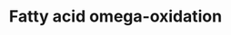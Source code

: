 ---
annotations:
- type: Disease Ontology
  value: lipid metabolism disorder
- type: Pathway Ontology
  value: fatty acid metabolic pathway
- type: Pathway Ontology
  value: fatty acid degradation pathway
- type: Pathway Ontology
  value: fatty acid omega degradation pathway
authors:
- MaintBot
- Egonw
- Mkutmon
- Eweitz
description: ''
last-edited: 2021-05-21
organisms:
- Bos taurus
redirect_from:
- /index.php/Pathway:WP970
- /instance/WP970
schema-jsonld:
- '@context': https://schema.org/
  '@id': https://wikipathways.github.io/pathways/WP970.html
  '@type': Dataset
  creator:
    '@type': Organization
    name: WikiPathways
  description: ''
  keywords:
  - CYP1A1
  - CYP1A2
  - ADH6
  - ADH4
  - ALDH1A1
  - CYP2E1
  - ADH7
  - ALDH2
  - CYP3A4
  - ADH1A
  - CYP2A6
  - ADH1C
  - MGC127055
  - CYP4A11
  - ADH1B
  license: CC0
  name: Fatty acid omega-oxidation
seo: CreativeWork
title: Fatty acid omega-oxidation
wpid: WP970
---